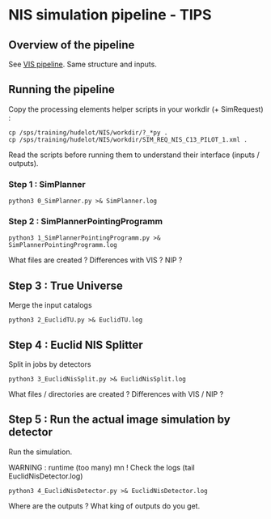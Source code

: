 # NIS simulation pipeline - TIPS

## Overview of the pipeline

See [VIS pipeline](./VIS_seqPipeline.md). Same structure and inputs.

## Running the pipeline

Copy the processing elements helper scripts in your workdir (+ SimRequest) : 

    cp /sps/training/hudelot/NIS/workdir/?_*py .
    cp /sps/training/hudelot/NIS/workdir/SIM_REQ_NIS_C13_PILOT_1.xml .

Read the scripts before running them to understand their interface (inputs / outputs).

### Step 1 : SimPlanner

    python3 0_SimPlanner.py >& SimPlanner.log

### Step 2 : SimPlannerPointingProgramm

    python3 1_SimPlannerPointingProgramm.py >& SimPlannerPointingProgramm.log

What files are created ? Differences with VIS ? NIP ?

## Step 3 : True Universe

Merge the input catalogs

    python3 2_EuclidTU.py >& EuclidTU.log

## Step 4 : Euclid NIS Splitter

Split in jobs by detectors 

    python3 3_EuclidNisSplit.py >& EuclidNisSplit.log

What files / directories are created ?
Differences with VIS / NIP ?

## Step 5 : Run the actual image simulation by detector 

Run the simulation. 

WARNING : runtime (too many) mn ! Check the logs (tail EuclidNisDetector.log)

    python3 4_EuclidNisDetector.py >& EuclidNisDetector.log

Where are the outputs ? What king of outputs do you get.

